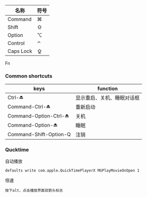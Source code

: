 名称|符号
---|---
Command|⌘
Shift|⇧
Option|⌥
Control|⌃
Caps Lock|⇪
Fn

### Common shortcuts

keys|function
---|---
Ctrl-⏏|显示重启、关机、睡眠对话框
Command-Ctrl-⏏|重新启动
Command-Option-Ctrl-⏏|关机
Command-Option-⏏|睡眠
Command-Shift-Option-Q|注销

### Qucktime 

自动播放

    defaults write com.apple.QuickTimePlayerX MGPlayMovieOnOpen 1

倍速

    按下alt，点击播放界面双箭头标志
